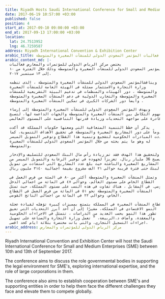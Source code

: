 ```yaml
---
title: Riyadh Hosts Saudi International Conference for Small and Medium Enterprises
date: 2017-06-19 10:57:00 +03:00
published: false
position: 4
start_at: 2017-09-10 09:00:00 +03:00
end_at: 2017-09-13 17:00:00 +03:00
location:
  lat: 24.7513952
  lng: 46.7259587
address: Riyadh International Convention & Exhibition Center
arabic_title: الرياض تحتضن فعاليات المؤتمر السعودي الدولي للمنشآت الصغيرة والمتوسطة
arabic_content_md: |-
  يحتضن مركز الرياض الدولي للمؤتمرات والمعارض فعاليات
  المؤتمر السعودي الدولي للمنشآت الصغيرة والمتوسطة وذلك خلال الفترة من ١٠
  إلى ١٣ سبتمبر ٢٠١٧.

  ويناقشالمؤتمر السعودي الدولي للمنشآت الصغيرة والمتوسطة ، الذى تنظمه
  وزارة التجارة والاستثمار ممثلة فى الهيئة العامة للمنشآت الصغيرة
  والمتوسطة ، دور الهيئات والمنظمات في تدعيم البيئة التشريعية للمنشآت
  الصغيرة والمتوسطة والتجارب الدولية في دعم المنشآت الصغيرة والمتوسطة ،
  وأيضاً دور الشركات الكبرى في تمكين المنشآت الصغيرة والمتوسطة .

  ويهدف المؤتمر السعودي الدولي للمنشآت الصغيرة والمتوسطة إلى إرساء
  مفهوم التكامل بين المنشآت الصغيرة والمتوسطة والجهات الداعمة لها، لتصبح
  قادرة على مواجهة التحديات وزيادة قدرتها التنافسية على المستوى العالمي.

  يذكر أن خطط التنمية المتعاقبة التي وضعتها حكومات المملكة قد أكدت
  دوماً على دور المشاريع الصغيرة والمتوسطة في تحقيق الأهداف التنموية، كما
  تعددت المبادرات الحكومية لتشجيع وتنمية هذا القطاع وتوفير التمويل الميسر
  له وهو ما يتم بحثه من خلال المؤتمر السعودي الدولي للمنشآت الصغيرة
  والمتوسطة.

  ولتحقيق هذا الهدف فقد تم زيادة رأس مال البنك السعودي للتسليف والإدخار
  ليصبح 36 مليار ريال، تعزيزاً لجهوده في توفير الرعاية والتمويل الميسر من
  المشاريع الصغيرة والناشئة حيث بلغ عدد المشاريع التي استفادت من تمويل
  البنك حتى فترة قريبة حوالي ٢١ الف مشروع بقيمة اجمالية ٣١٤٠ مليون ريال.

  وتمثل المنشآت الصغيرة والمتوسطة أكثر من ٨٠ في المئة من فرص العمل في
  القطاع الخاص على مستوى العالم، وحوالي ٤٧ في المائة من اجمالي الدخل
  القومي. في المقابل ، هناك تفاوت في هذه النسب على مستوى المملكة، حيث تمثل
  المنشآت الصغيرة والمتوسطة نحو ٥١ في المائة من فرص العمل في القطاع
  الخاص، وحوالي ٢٢ في المائة من اجمالي الناتج القومي.

  قطاع المنشآت الصغيرة في المملكة يتمتع بمميزات كبيرة تؤهله لقيادة عجلة
  النمو الاقتصادي في المملكة، مشيرًا إلى أن أحد أبرز التحديات التي تعيق
  تطور هذا النمو بحسب العديد من الدراسات ، تتمثل في الاجراءات الحكومية
  والمعقدة. وأضاف د.الربيعة، ” تعمل وزارة التجارة والصناعة على تسهيل
  اجراءات التسجيل التجاري، والتي باتت مختصرة بثلاثة ايام كحد اقصى.
arabic_address: مركز الرياض الدولي للمؤتمرات والمعارض
---
```


Riyadh International Convention and Exhibition Center will host the Saudi International Conference for Small and Medium Enterprises (SME) between 10th and 13th of September 2017.

The conference aims to discuss the role governmental bodies in supporting the legal environment for SME's, exploring international expertise, and the role of large corporations in them.

The conference also aims to establish cooperation between SME's and supporting entities in order to help them face the different challenges they face and elevate them to compete globally.